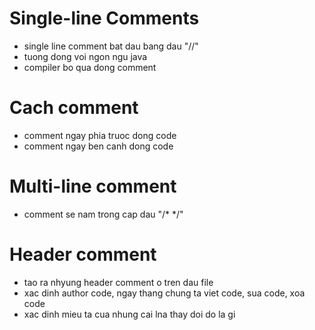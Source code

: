 # Single-line Comments
+ single line comment bat dau bang dau "//" 
+ tuong dong voi ngon ngu java
+ compiler bo qua dong comment

# Cach comment
+ comment ngay phia truoc dong code
+ comment ngay ben canh dong code

# Multi-line comment
+ comment se nam trong cap dau "/* */"

# Header comment
+ tao ra nhyung header comment o tren dau file
+ xac dinh author code, ngay thang chung ta viet code, sua code, xoa code
+ xac dinh mieu ta cua nhung cai lna thay doi do la gi